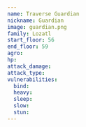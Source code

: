 ```yaml
---
name: Traverse Guardian
nickname: Guardian
image: guardian.png
family: Lozatl
start_floor: 56
end_floor: 59
agro: 
hp: 
attack_damage: 
attack_type: 
vulnerabilities:
  bind: 
  heavy: 
  sleep: 
  slow: 
  stun: 
---
```

